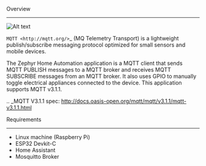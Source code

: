 Overview
********
![Alt text](https://github.com/walidbadar/Home-Automation-using-Zephyr-RTOS/blob/main/Home-Automation.png)

`MQTT <http://mqtt.org/>`_ (MQ Telemetry Transport) is a lightweight
publish/subscribe messaging protocol optimized for small sensors and
mobile devices.

The Zephyr Home Automation application is a MQTT client 
that sends MQTT PUBLISH messages to a MQTT broker and 
receives MQTT SUBSCRIBE messages from an MQTT broker. 
It also uses GPIO to manually toggle electrical appliances
connected to the device. This application supports MQTT v3.1.1.

.. _MQTT V3.1.1 spec: http://docs.oasis-open.org/mqtt/mqtt/v3.1.1/mqtt-v3.1.1.html

Requirements
************

- Linux machine (Raspberry Pi)
- ESP32 Devkit-C
- Home Assistant
- Mosquitto Broker
